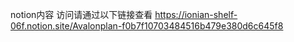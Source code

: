notion内容
访问请通过以下链接查看
https://ionian-shelf-06f.notion.site/Avalonplan-f0b7f10703484516b479e380d6c645f8
